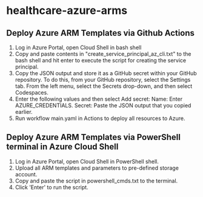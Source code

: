 # healthcare-azure-arms
## Deploy Azure ARM Templates via Github Actions
1. Log in Azure Portal, open Cloud Shell in bash shell
2. Copy and paste contents in "create_service_principal_az_cli.txt" to the bash shell and hit enter to execute the script for creating the service principal.
3. Copy the JSON output and store it as a GitHub secret within your GitHub repository. To do this, from your GitHub repository, select the Settings tab. From the left menu, select the Secrets drop-down, and then select Codespaces.
4. Enter the following values and then select Add secret:
Name: Enter AZURE_CREDENTIALS.
Secret: Paste the JSON output that you copied earlier.
5. Run workflow main.yaml in Actions to deploy all resources to Azure. 

## Deploy Azure ARM Templates via PowerShell terminal in Azure Cloud Shell
1. Log in Azure Portal, open Cloud Shell in PowerShell shell.
2. Upload all ARM templates and parameters to pre-defined storage account.
3. Copy and paste the script in powershell_cmds.txt to the terminal.
4. Click 'Enter' to run the script.
